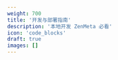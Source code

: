 ```yaml
---
weight: 700
title: '开发与部署指南'
description: '本地开发 ZenMeta 必看'
icon: 'code_blocks'
draft: true
images: []
---
```

<!-- 700 ~ 1100 -->
